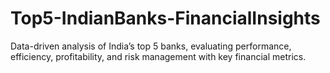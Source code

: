# Top5-IndianBanks-FinancialInsights
Data-driven analysis of India’s top 5 banks, evaluating performance, efficiency, profitability, and risk management with key financial metrics.
